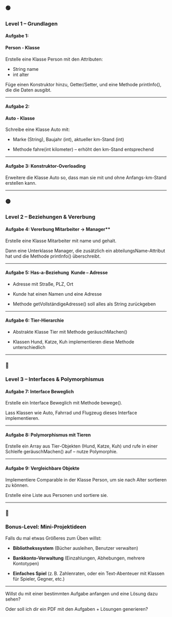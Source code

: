 ### **🟢** 

### **Level 1 – Grundlagen**

  

#### **Aufgabe 1:** 

#### **Person - Klasse**
Erstelle eine Klasse Person mit den Attributen:
- String name
- int alter

Füge einen Konstruktor hinzu, Getter/Setter, und eine Methode printInfo(), die die Daten ausgibt.

---
#### **Aufgabe 2:** 

#### **Auto - Klasse**
Schreibe eine Klasse Auto mit:

- Marke (String), Baujahr (int), aktueller km-Stand (int)
    
- Methode fahre(int kilometer) – erhöht den km-Stand entsprechend
    

---

#### **Aufgabe 3: Konstruktor-Overloading**
Erweitere die Klasse Auto so, dass man sie mit und ohne Anfangs-km-Stand erstellen kann.

---

### **🟡** 

### **Level 2 – Beziehungen & Vererbung**

#### **Aufgabe 4: Vererbung** Mitarbeiter **→** Manager**

Erstelle eine Klasse Mitarbeiter mit name und gehalt.

Dann eine Unterklasse Manager, die zusätzlich ein abteilungsName-Attribut hat und die Methode printInfo() überschreibt.

---

#### **Aufgabe 5: Has-a-Beziehung**  **Kunde – Adresse**

- Adresse mit Straße, PLZ, Ort
    
- Kunde hat einen Namen und eine Adresse
    
- Methode getVollständigeAdresse() soll alles als String zurückgeben
    

---

#### **Aufgabe 6: Tier-Hierarchie**

- Abstrakte Klasse Tier mit Methode geräuschMachen()
    
- Klassen Hund, Katze, Kuh implementieren diese Methode unterschiedlich
    

---

### **🔴** 

### **Level 3 – Interfaces & Polymorphismus**

#### **Aufgabe 7: Interface** **Beweglich**

Erstelle ein Interface Beweglich mit Methode bewege().

Lass Klassen wie Auto, Fahrrad und Flugzeug dieses Interface implementieren.

---

#### **Aufgabe 8: Polymorphismus mit Tieren**  

Erstelle ein Array aus Tier-Objekten (Hund, Katze, Kuh) und rufe in einer Schleife geräuschMachen() auf – nutze Polymorphie.

---

#### **Aufgabe 9: Vergleichbare Objekte**

Implementiere Comparable in der Klasse Person, um sie nach Alter sortieren zu können.

Erstelle eine Liste aus Personen und sortiere sie.

---

### **🔵** 

### **Bonus-Level: Mini-Projektideen**

Falls du mal etwas Größeres zum Üben willst:

- **Bibliothekssystem** (Bücher ausleihen, Benutzer verwalten)
    
- **Bankkonto-Verwaltung** (Einzahlungen, Abhebungen, mehrere Kontotypen)
    
- **Einfaches Spiel** (z. B. Zahlenraten, oder ein Text-Abenteuer mit Klassen für Spieler, Gegner, etc.)
    

---

Willst du mit einer bestimmten Aufgabe anfangen und eine Lösung dazu sehen?

Oder soll ich dir ein PDF mit den Aufgaben + Lösungen generieren?